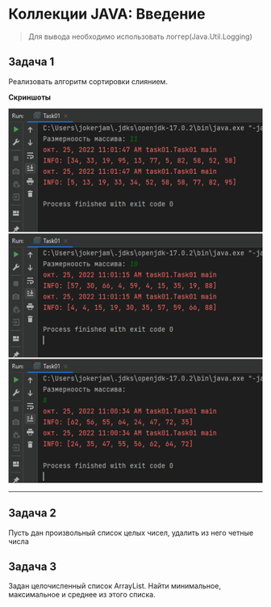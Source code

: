 # Коллекции JAVA: Введение

> Для вывода необходимо использовать логгер(Java.Util.Logging)


## Задача 1
Реализовать алгоритм сортировки слиянием.

**Скриншоты**

!["Скрин 1"](ScreenShots/task_01_01.png "Screen_1")
!["Скрин 2"](ScreenShots/task_01_02.png "Screen_2")
!["Скрин 3"](ScreenShots/task_01_03.png "Screen_3")

---

## Задача 2

Пусть дан произвольный список целых чисел, удалить из него четные числа


## Задача 3 

Задан целочисленный список ArrayList. Найти минимальное, максимальное и среднее из этого списка.
